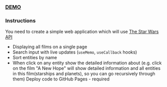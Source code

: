 ### [DEMO](http://tamara-ostapets.github.io/star-wars)
### Instructions
You need to create a simple web application which will use [The Star Wars API](https://swapi.dev/)
* Displaying all films on a single page
* Search input with live updates (`useMemo`, `useCallback` hooks)
* Sort entities by name
* When click on any entity show the detailed information about (e.g. click on the film "A New Hope" will show detailed information and all entities in this film(starships and planets), so you can go recursively through them) Deploy code to GitHub Pages - required
